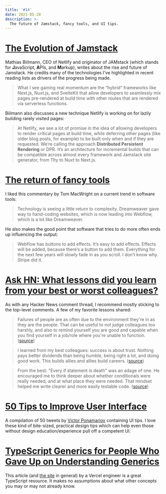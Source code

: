 ```yaml
---
title: '#14'
date: 2021-05-28
description: >-
  The future of Jamstack, fancy tools, and UI tips.
---
```


# [The Evolution of Jamstack](https://www.smashingmagazine.com/2021/05/evolution-jamstack/)

Mathias Biilmann, CEO of Netlify and originator of JAMstack (which stands for **J**avaScript, **A**PIs, and **M**arkup), writes about the rise and future of Jamstack. He credits many of the technologies I've highlighted in recent reading lists as drivers of the progress being made.

> What I see gaining real momentum are the “hybrid” frameworks like Next.js, Nuxt.js, and SvelteKit that allow developers to seamlessly mix pages pre-rendered at build time with other routes that are rendered via serverless functions.

Biilmann also discusses a new technique Netlify is working on for lazily building rarely visited pages:

> At Netlify, we see a lot of promise in the idea of allowing developers to render critical pages at build time, while deferring other pages (like older blog posts, for example) to be built only when and if they are requested. We’re calling the approach **Distributed Persistent Rendering** or DPR. It’s an architecture for incremental builds that can be compatible across almost every framework and Jamstack site generator, from 11ty to Nuxt to Next.js.

# [The return of fancy tools](https://macwright.com/2021/03/16/return-of-fancy-tools.html)

I liked this commentary by Tom MacWright on a current trend in software tools:

> Technology is seeing a little return to complexity. Dreamweaver gave way to hand-coding websites, which is now leading into Webflow, which is a lot like Dreamweaver.

He also makes the good point that software that tries to do more often ends up influencing the output:

> Webflow has buttons to add effects. It’s easy to add effects. Effects will be added, because there’s a button to add them. Everything for the next few years will slowly fade in as you scroll. I don’t know why. Stripe did it.

# [Ask HN: What lessons did you learn from your best or worst colleagues?](https://news.ycombinator.com/item?id=27161901)

As with any Hacker News comment thread, I recommend mostly sticking to the top-level comments. A few of my favorite lessons shared:

> Failures of people are as often due to the environment they're in as they are the people. That can be useful to not judge colleagues too harshly, and also to remind yourself you are good and capable when you find yourself in a job/role where you're unable to function. ([source](https://news.ycombinator.com/item?id=27162575))

> I learned from my best colleagues: success is about trust. Nothing pays better dividends than being humble, being right a lot, and doing good work. This builds allies and allies build careers. ([source](https://news.ycombinator.com/item?id=27162278))

> From the best: "Every if statement is death" was an adage of one. He encouraged me to think deeper about whether conditionals were really needed, and at what place they were needed. That mindset helped me write clearer and more easily testable code. ([source](https://news.ycombinator.com/item?id=27164369))

# [50 Tips to Improve User Interface](https://fifty.user-interface.io/50_ui_tips.pdf)

A compilation of 50 tweets by [Victor Ponamariov](https://twitter.com/vponamariov) containing UI tips. I love these kind of bite-sized, practical design tips which can help even those without design education/experience pull off a competent UI.

# [TypeScript Generics for People Who Gave Up on Understanding Generics](https://ts.chibicode.com/generics)

This article (and [the site](https://ts.chibicode.com/) in general) by a Vercel engineer is a great TypeScript resource. It makes no assumptions about what other concepts you may or may not already know.
